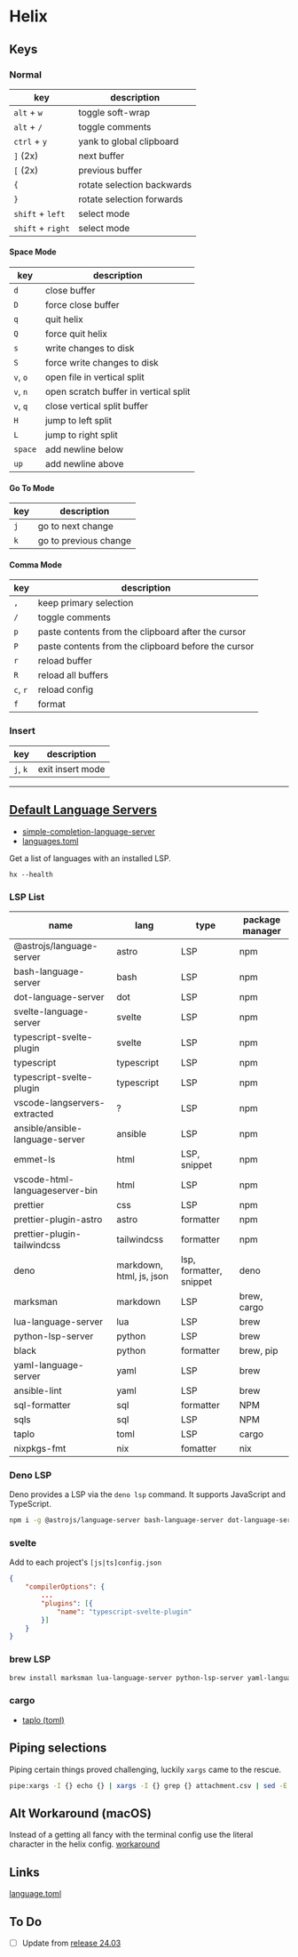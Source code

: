 # Helix

[def-lang-serv]: https://github.com/helix-editor/helix/wiki/How-to-install-the-default-language-servers

## Keys

### Normal

| key               | description                |
| ----------------- | -------------------------- |
| `alt` + `w`       | toggle soft-wrap           |
| `alt` + `/`       | toggle comments            |
| `ctrl` + `y`      | yank to global clipboard   |
| `]` (2x)          | next buffer                |
| `[` (2x)          | previous buffer            |
| `{`               | rotate selection backwards |
| `}`               | rotate selection forwards  |
| `shift` + `left`  | select mode                |
| `shift` + `right` | select mode                |

#### Space Mode

| key      | description                           |
| -------- | ------------------------------------- |
| `d`      | close buffer                          |
| `D`      | force close buffer                    |
| `q`      | quit helix                            |
| `Q`      | force quit helix                      |
| `s`      | write changes to disk                 |
| `S`      | force write changes to disk           |
| `v`, `o` | open file in vertical split           |
| `v`, `n` | open scratch buffer in vertical split |
| `v`, `q` | close vertical split buffer           |
| `H`      | jump to left split                    |
| `L`      | jump to right split                   |
| `space`  | add newline below                     |
| `up`     | add newline above                     |

#### Go To Mode

| key | description           |
| --- | --------------------- |
| `j` | go to next change     |
| `k` | go to previous change |

#### Comma Mode

| key      | description                                         |
| -------- | --------------------------------------------------- |
| `,`      | keep primary selection                              |
| `/`      | toggle comments                                     |
| `p`      | paste contents from the clipboard after the cursor  |
| `P`      | paste contents from the clipboard before the cursor |
| `r`      | reload buffer                                       |
| `R`      | reload all buffers                                  |
| `c`, `r` | reload config                                       |
| `f`      | format                                              |

### Insert

| key      | description      |
| -------- | ---------------- |
| `j`, `k` | exit insert mode |

---

## [Default Language Servers][def-lang-serv]

- [simple-completion-language-server](https://github.com/estin/simple-completion-language-server)
- [languages.toml](https://github.com/helix-editor/helix/blob/master/languages.toml)

Get a list of languages with an installed LSP.

```shell
hx --health
```

### LSP List

| name                            | lang                     | type                    | package manager |
| ------------------------------- | ------------------------ | ----------------------- | --------------- |
| @astrojs/language-server        | astro                    | LSP                     | npm             |
| bash-language-server            | bash                     | LSP                     | npm             |
| dot-language-server             | dot                      | LSP                     | npm             |
| svelte-language-server          | svelte                   | LSP                     | npm             |
| typescript-svelte-plugin        | svelte                   | LSP                     | npm             |
| typescript                      | typescript               | LSP                     | npm             |
| typescript-svelte-plugin        | typescript               | LSP                     | npm             |
| vscode-langservers-extracted    | ?                        | LSP                     | npm             |
| ansible/ansible-language-server | ansible                  | LSP                     | npm             |
| emmet-ls                        | html                     | LSP, snippet            | npm             |
| vscode-html-languageserver-bin  | html                     | LSP                     | npm             |
| prettier                        | css                      | LSP                     | npm             |
| prettier-plugin-astro           | astro                    | formatter               | npm             |
| prettier-plugin-tailwindcss     | tailwindcss              | formatter               | npm             |
| deno                            | markdown, html, js, json | lsp, formatter, snippet | deno            |
| marksman                        | markdown                 | LSP                     | brew, cargo     |
| lua-language-server             | lua                      | LSP                     | brew            |
| python-lsp-server               | python                   | LSP                     | brew            |
| black                           | python                   | formatter               | brew, pip       |
| yaml-language-server            | yaml                     | LSP                     | brew            |
| ansible-lint                    | yaml                     | LSP                     | brew            |
| sql-formatter                   | sql                      | formatter               | NPM             |
| sqls                            | sql                      | LSP                     | NPM             |
| taplo                           | toml                     | LSP                     | cargo           |
| nixpkgs-fmt                     | nix                      | fomatter                | nix             |

### Deno LSP

Deno provides a LSP via the `deno lsp` command. It supports JavaScript and TypeScript.

```sh
npm i -g @astrojs/language-server bash-language-server dot-language-server svelte-language-server typescript-language-server typescript vscode-langservers-extracted @ansible/ansible-language-server typescript-svelte-plugin sql-formatter emmet-ls
```

### svelte

Add to each project's `[js|ts]config.json`

```json
{
    "compilerOptions": {
        ...
        "plugins": [{
            "name": "typescript-svelte-plugin"
        }]
    }
}
```

### brew LSP

```sh
brew install marksman lua-language-server python-lsp-server yaml-language-server ansible-lint
```

### cargo

- [taplo (toml)](https://github.com/helix-editor/helix/wiki/How-to-install-the-default-language-servers#toml)

## Piping selections

Piping certain things proved challenging, luckily `xargs` came to the rescue.

```sh
pipe:xargs -I {} echo {} | xargs -I {} grep {} attachment.csv | sed -E 's/(.*),(.*)/\1/g'
```

## Alt Workaround (macOS)

Instead of a getting all fancy with the terminal config use the literal character in the helix config. [workaround](https://github.com/helix-editor/helix/issues/2469#issuecomment-1714470713)

## Links

[language.toml](https://github.com/helix-editor/helix/blob/090ed97e0045bfad1e5bff8b96c61707b996b85a/languages.toml#L609)

## To Do

- [ ] Update from [release 24.03](https://helix-editor.com/news/release-24-03-highlights/)
